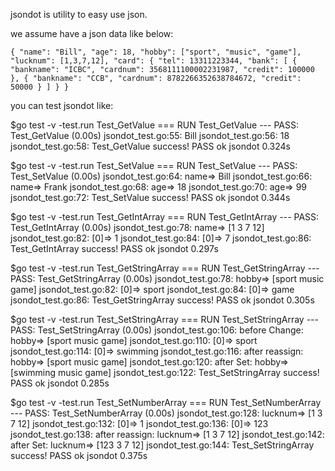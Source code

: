jsondot is utility to easy use json.

we assume have a json data like below:

`{
	"name": "Bill",
	"age": 18,
	"hobby": ["sport", "music", "game"],
	"lucknum": [1,3,7,12],
	"card": {
		"tel": 13311223344,
		"bank": [
			{
				"bankname": "ICBC",
				"cardnum": 3568111100002231987,
				"credit": 100000
			},
			{
				"bankname": "CCB",
				"cardnum": 8782266352638784672,
				"credit": 50000
			}
		]
	}
}`


you can test jsondot like:

$go test -v -test.run Test_GetValue
=== RUN   Test_GetValue
--- PASS: Test_GetValue (0.00s)
        jsondot_test.go:55: Bill
        jsondot_test.go:56: 18
        jsondot_test.go:58: Test_GetValue success!
PASS
ok      jsondot 0.324s

$go test -v -test.run Test_SetValue
=== RUN   Test_SetValue
--- PASS: Test_SetValue (0.00s)
        jsondot_test.go:64: name=> Bill
        jsondot_test.go:66: name=> Frank
        jsondot_test.go:68: age=> 18
        jsondot_test.go:70: age=> 99
        jsondot_test.go:72: Test_SetValue success!
PASS
ok      jsondot 0.344s


$go test -v -test.run Test_GetIntArray
=== RUN   Test_GetIntArray
--- PASS: Test_GetIntArray (0.00s)
        jsondot_test.go:78: name=> [1 3 7 12]
        jsondot_test.go:82: [0]=> 1
        jsondot_test.go:84: [0]=> 7
        jsondot_test.go:86: Test_GetIntArray success!
PASS
ok      jsondot 0.297s


$go test -v -test.run Test_GetStringArray
=== RUN   Test_GetStringArray
--- PASS: Test_GetStringArray (0.00s)
        jsondot_test.go:78: hobby=> [sport music game]
        jsondot_test.go:82: [0]=> sport
        jsondot_test.go:84: [0]=> game
        jsondot_test.go:86: Test_GetStringArray success!
PASS
ok      jsondot 0.305s


$go test -v -test.run Test_SetStringArray
=== RUN   Test_SetStringArray
--- PASS: Test_SetStringArray (0.00s)
        jsondot_test.go:106: before Change: hobby=> [sport music game]
        jsondot_test.go:110: [0]=> sport
        jsondot_test.go:114: [0]=> swimming
        jsondot_test.go:116: after reassign: hobby=> [sport music game]
        jsondot_test.go:120: after Set: hobby=> [swimming music game]
        jsondot_test.go:122: Test_SetStringArray success!
PASS
ok      jsondot 0.285s


$go test -v -test.run Test_SetNumberArray
=== RUN   Test_SetNumberArray
--- PASS: Test_SetNumberArray (0.00s)
        jsondot_test.go:128: lucknum=> [1 3 7 12]
        jsondot_test.go:132: [0]=> 1
        jsondot_test.go:136: [0]=> 123
        jsondot_test.go:138: after reassign: lucknum=> [1 3 7 12]
        jsondot_test.go:142: after Set: lucknum=> [123 3 7 12]
        jsondot_test.go:144: Test_SetStringArray success!
PASS
ok      jsondot 0.375s


